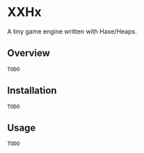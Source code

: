 # XXHx
A tiny game engine written with Haxe/Heaps.

## Overview

`TODO`

## Installation

`TODO`

## Usage
`TODO`
